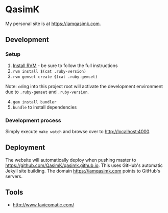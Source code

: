 # QasimK

My personal site is at <https://iamqasimk.com>.

## Development

### Setup

1. [Install RVM](https://rvm.io/rvm/install) - be sure to follow the full
   instructions
2. `rvm install $(cat .ruby-version)`
3. `rvm gemset create $(cat .ruby-gemset)`

Note: `cd`ing into this project root will activate the development environment
due to `.ruby-gemset` and `.ruby-version`.

4. `gem install bundler`
5. `bundle` to install dependencies

### Development process

Simply execute `make watch` and browse over to <http://localhost:4000>.

## Deployment

The website will automatically deploy when pushing master to
<https://github.com/QasimK/qasimk.github.io>. This uses GitHub's automatic
Jekyll site building. The domain <https://iamqasimk.com> points to GitHub's
servers.

## Tools

* <http://www.favicomatic.com/>
